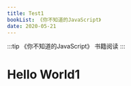 ```yaml
---
title: Test1
bookList: 《你不知道的JavaScript》
date: 2020-05-21
---
```


:::tip
《你不知道的JavaScript》 书籍阅读
:::


<!-- more -->


# Hello World1